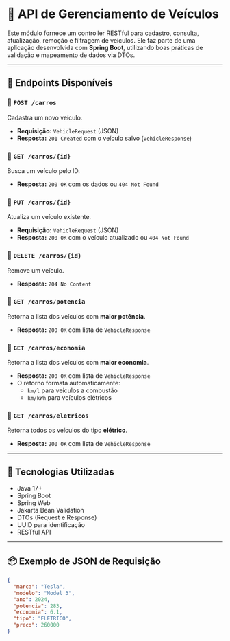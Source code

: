 # 🚗  API de Gerenciamento de Veículos

Este módulo fornece um controller RESTful para cadastro, consulta, atualização, remoção e filtragem de veículos. Ele faz parte de uma aplicação desenvolvida com **Spring Boot**, utilizando boas práticas de validação e mapeamento de dados via DTOs.

---

## 📌 Endpoints Disponíveis

### 🔹 `POST /carros`
Cadastra um novo veículo.

- **Requisição:** `VehicleRequest` (JSON)
- **Resposta:** `201 Created` com o veículo salvo (`VehicleResponse`)

### 🔹 `GET /carros/{id}`
Busca um veículo pelo ID.

- **Resposta:** `200 OK` com os dados ou `404 Not Found`

### 🔹 `PUT /carros/{id}`
Atualiza um veículo existente.

- **Requisição:** `VehicleRequest` (JSON)
- **Resposta:** `200 OK` com o veículo atualizado ou `404 Not Found`

### 🔹 `DELETE /carros/{id}`
Remove um veículo.

- **Resposta:** `204 No Content`

### 🔹 `GET /carros/potencia`
Retorna a lista dos veículos com **maior potência**.

- **Resposta:** `200 OK` com lista de `VehicleResponse`

### 🔹 `GET /carros/economia`
Retorna a lista dos veículos com **maior economia**.

- **Resposta:** `200 OK` com lista de `VehicleResponse`  
- O retorno formata automaticamente:
  - `km/l` para veículos a combustão  
  - `km/kWh` para veículos elétricos

### 🔹 `GET /carros/eletricos`
Retorna todos os veículos do tipo **elétrico**.

- **Resposta:** `200 OK` com lista de `VehicleResponse`

---

## 🧪 Tecnologias Utilizadas

- Java 17+
- Spring Boot
- Spring Web
- Jakarta Bean Validation
- DTOs (Request e Response)
- UUID para identificação
- RESTful API

---

## 📦 Exemplo de JSON de Requisição

```json
{
  "marca": "Tesla",
  "modelo": "Model 3",
  "ano": 2024,
  "potencia": 283,
  "economia": 6.1,
  "tipo": "ELETRICO",
  "preco": 260000
}
